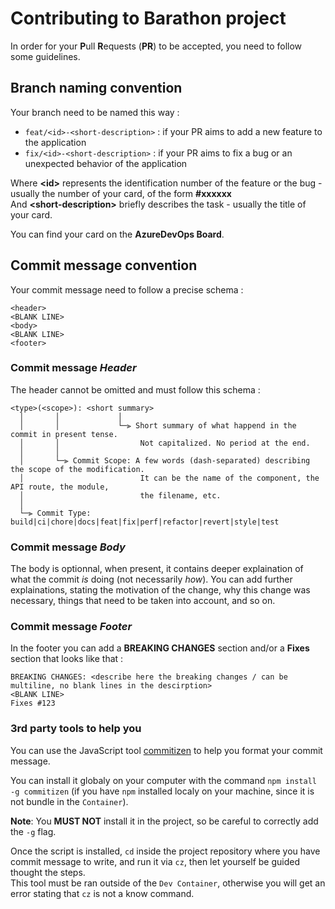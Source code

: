 # Contributing to Barathon project

In order for your **P**ull **R**equests (**PR**) to be accepted, you need to follow some guidelines.

## Branch naming convention

Your branch need to be named this way :

- `feat/<id>-<short-description>` : if your PR aims to add a new feature to the application
- `fix/<id>-<short-description>` : if your PR aims to fix a bug or an unexpected behavior of the application

Where **\<id>** represents the identification number of the feature or the bug - usually the number of your card, of the form **#xxxxxx**\
And **\<short-description>** briefly describes the task - usually the title of your card.

You can find your card on the **AzureDevOps Board**.

## Commit message convention

Your commit message need to follow a precise schema :

```
<header>
<BLANK LINE>
<body>
<BLANK LINE>
<footer>
```

### Commit message _Header_

The header cannot be omitted and must follow this schema :

```
<type>(<scope>): <short summary>
  │       │             │
  │       │             └─⫸ Short summary of what happend in the commit in present tense.
  │       │                  Not capitalized. No period at the end.
  │       │
  │       └─⫸ Commit Scope: A few words (dash-separated) describing the scope of the modification.
  │                          It can be the name of the component, the API route, the module,
  │                          the filename, etc.
  │
  └─⫸ Commit Type: build|ci|chore|docs|feat|fix|perf|refactor|revert|style|test
```

### Commit message _Body_

The body is optionnal, when present, it contains deeper explaination of what the commit _is_ doing (not necessarily _how_). You can add further explainations, stating the motivation of the change, why this change was necessary, things that need to be taken into account, and so on.

### Commit message _Footer_

In the footer you can add a **BREAKING CHANGES** section and/or a **Fixes** section that looks like that :

```
BREAKING CHANGES: <describe here the breaking changes / can be multiline, no blank lines in the descirption>
<BLANK LINE>
Fixes #123
```

### 3rd party tools to help you

You can use the JavaScript tool [commitizen](https://github.com/commitizen/cz-cli) to help you format your commit message.

You can install it globaly on your computer with the command `npm install -g commitizen` (if you have `npm` installed localy on your machine, since it is not bundle in the `Container`).

**Note**: You **MUST NOT** install it in the project, so be careful to correctly add the `-g` flag.

Once the script is installed, `cd` inside the project repository where you have commit message to write, and run it via `cz`, then let yourself be guided thought the steps.\
This tool must be ran outside of the `Dev Container`, otherwise you will get an error stating that `cz` is not a know command.
